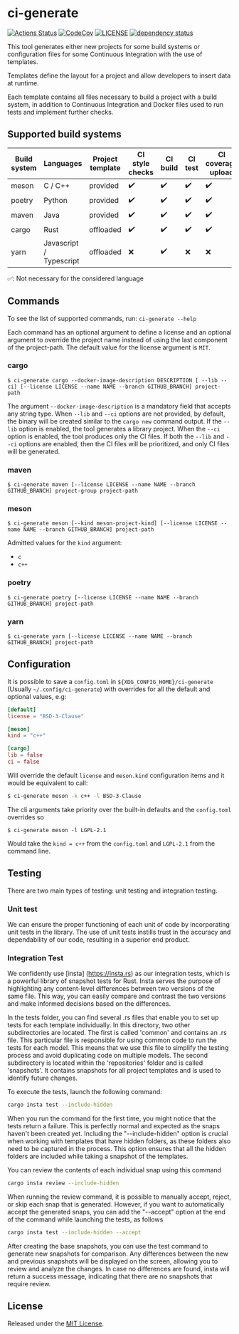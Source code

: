 # ci-generate

[![Actions Status][actions badge]][actions]
[![CodeCov][codecov badge]][codecov]
[![LICENSE][license badge]][license]
[![dependency status][status badge]][status]

This tool generates either new projects for some build systems or configuration
files for some Continuous Integration with the use of templates.

Templates define the layout for a project and allow developers to insert data
at runtime.

Each template contains all files necessary to build a project with a build
system, in addition to Continuous Integration and Docker files used to run
tests and implement further checks.

## Supported build systems

| Build system | Languages | Project template | CI style checks | CI build | CI test | CI coverage upload | CI static analysis | CI dynamic analisys | CI license checks |
| - | - | - | - | - | - | - | - | - | - |
| meson | C / C++ | provided | :heavy_check_mark: | :heavy_check_mark: | :heavy_check_mark: |:heavy_check_mark: | :heavy_check_mark: | :heavy_check_mark: | :heavy_check_mark: | :heavy_check_mark: |
| poetry | Python | provided | :heavy_check_mark: | :heavy_check_mark: | :heavy_check_mark: | :heavy_check_mark:  | :heavy_check_mark: | :white_check_mark: | :heavy_check_mark: |
| maven | Java | provided | :heavy_check_mark: | :heavy_check_mark: | :heavy_check_mark: | :heavy_check_mark: | :heavy_check_mark:  | :white_check_mark: | :heavy_check_mark: |
| cargo | Rust | offloaded | :heavy_check_mark: | :heavy_check_mark: | :heavy_check_mark: | :heavy_check_mark: | :heavy_check_mark: | :heavy_check_mark: | :heavy_check_mark: |
| yarn | Javascript / Typescript| offloaded | :x: | :heavy_check_mark:  | :x: | :x: | :x: | :white_check_mark: | :heavy_check_mark:  |

:white_check_mark:: Not necessary for the considered language

## Commands

To see the list of supported commands, run: `ci-generate --help`

Each command has an optional argument to define a license and an optional argument to
 override the project name instead of using the last component of the project-path.
 The default value for the license argument is `MIT`.

### cargo

```
$ ci-generate cargo --docker-image-description DESCRIPTION [ --lib --ci] [--license LICENSE --name NAME --branch GITHUB_BRANCH] project-path
```

The argument `--docker-image-description` is a mandatory field that accepts any string type. 
When `--lib` and `--ci` options are not provided, by default, the binary will be created similar to the `cargo new` command output. 
If the `--lib` option is enabled, the tool generates a library project. 
When the `--ci` option is enabled, the tool produces only the CI files. 
If both the `--lib` and `--ci` options are enabled, then the CI files will be prioritized, and only CI files will be generated.

### maven

```
$ ci-generate maven [--license LICENSE --name NAME --branch GITHUB_BRANCH] project-group project-path
```

### meson

```
$ ci-generate meson [--kind meson-project-kind] [--license LICENSE --name NAME --branch GITHUB_BRANCH] project-path
```

Admitted values for the `kind` argument:

- `c`
- `c++`

### poetry

```
$ ci-generate poetry [--license LICENSE --name NAME --branch GITHUB_BRANCH] project-path
```

### yarn

```
$ ci-generate yarn [--license LICENSE --name NAME --branch GITHUB_BRANCH] project-path
```

## Configuration

It is possible to save a `config.toml` in `${XDG_CONFIG_HOME}/ci-generate` (Usually `~/.config/ci-generate`) with overrides for
 all the default and optional values, e.g:

``` toml
[default]
license = "BSD-3-Clause"

[meson]
kind = "c++"

[cargo]
lib = false
ci = false
```

Will override the default `license` and `meson.kind` configuration items and it would be equivalent to call:

``` sh
$ ci-generate meson -k c++ -l BSD-3-Clause
```

The cli arguments take priority over the built-in defaults and the `config.toml` overrides so
```
$ ci-generate meson -l LGPL-2.1
```

Would take the `kind = c++` from the `config.toml` and `LGPL-2.1` from the command line.

## Testing

There are two main types of testing: unit testing and integration testing.

### Unit test

We can ensure the proper functioning of each unit of code by incorporating unit tests in the library. The use of unit tests instills trust in the accuracy and dependability of our code, resulting in a superior end product.

### Integration Test

We confidently use [insta] (https://insta.rs) as our integration tests, which is a powerful library of snapshot tests for Rust.
Insta serves the purpose of highlighting any content-level differences between two versions of the same file. This way, you can easily compare and contrast the two versions and make informed decisions based on the differences.

In the tests folder, you can find several .rs files that enable you to set up tests for each template individually. 
In this directory, two other subdirectories are located. The first is called 'common' and contains an .rs file. This particular file is responsible for using common code to run the tests for each model. This means that we use this file to simplify the testing process and avoid duplicating code on multiple models.
The second subdirectory is located within the 'repositories' folder and is called 'snapshots'. It contains snapshots for all project templates and is used to identify future changes. 

To execute the tests, launch the following command:

``` sh
cargo insta test --include-hidden
```

When you run the command for the first time, you might notice that the tests return a failure. This is perfectly normal and expected as the snaps haven't been created yet. Including the "--include-hidden" option is crucial when working with templates that have hidden folders, as these folders also need to be captured in the process. This option ensures that all the hidden folders are included while taking a snapshot of the templates.

You can review the contents of each individual snap using this command

``` sh
cargo insta review --include-hidden
```

When running the review command, it is possible to manually accept, reject, or skip each snap that is generated. 
However, if you want to automatically accept the generated snaps, you can add the "--accept" option at the end of the command while launching the tests, as follows

``` sh
cargo insta test --include-hidden --accept
```
After creating the base snapshots, you can use the test command to generate new snapshots for comparison. Any differences between the new and previous snapshots will be displayed on the screen, allowing you to review and analyze the changes. In case no differences are found, insta will return a success message, indicating that there are no snapshots that require review.

## License

Released under the [MIT License](LICENSES/MIT.txt).

<!-- Links -->
[actions]: https://github.com/SoftengPoliTo/ci-generate/actions
[codecov]: https://codecov.io/gh/SoftengPoliTo/ci-generate
[license]: LICENSES/MIT.txt
[status]: https://deps.rs/repo/github/SoftengPoliTo/ci-generate

<!-- Badges -->
[actions badge]: https://github.com/SoftengPoliTo/ci-generate/workflows/ci-generate/badge.svg
[codecov badge]: https://codecov.io/gh/SoftengPoliTo/ci-generate/branch/master/graph/badge.svg
[license badge]: https://img.shields.io/badge/license-MIT-blue.svg
[status badge]: https://deps.rs/repo/github/SoftengPoliTo/ci-generate/status.svg
